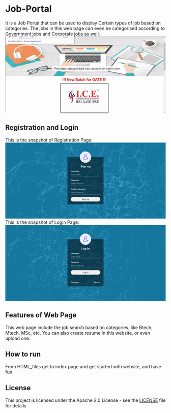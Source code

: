 # Job-Portal
It is a Job Portal that can be used to display Certain types of job based on categories. The jobs in this web page can even be categorised according to Government jobs and Corporate jobs as well.
![alt text](https://github.com/N-NeelPatel/Job-Portal/blob/master/Screenshots/gif.gif "Job Portal")
## Registration and Login
This is the snapshot of Registration Page: ![alt text](https://github.com/N-NeelPatel/Job-Portal/blob/master/Screenshots/signup.PNG "Registration Page")
This is the snapshot of Login Page: ![alt text](https://github.com/N-NeelPatel/Job-Portal/blob/master/Screenshots/login.PNG "Login Page")
## Features of Web Page
This web page include the job search based on categories, like Btech, Mtech, MSc, etc.
You can also create resume in this website, or even upload one.
## How to run
From HTML_files get to index page and get started with website, and have fun.
## License
This project is licensed under the Apache 2.0 License - see the [LICENSE](https://github.com/N-NeelPatel/Job-Portal/blob/master/LICENSE "License") file for details

